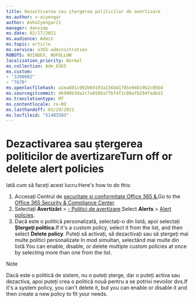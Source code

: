 ```yaml
---
title: Dezactivarea sau ștergerea politicilor de avertizare
ms.author: v-aiyengar
author: AshaIyengar21
manager: dansimp
ms.date: 02/17/2021
ms.audience: Admin
ms.topic: article
ms.service: o365-administration
ROBOTS: NOINDEX, NOFOLLOW
localization_priority: Normal
ms.collection: Adm_O365
ms.custom:
- "3200002"
- "7670"
ms.openlocfilehash: a1ea801c002b69193a156b81785e94619b2c05bd
ms.sourcegitcommit: db908b3da2c7a6508a77bf4f2c80afb294fadbd1
ms.translationtype: MT
ms.contentlocale: ro-RO
ms.lasthandoff: 03/29/2021
ms.locfileid: "51403503"
---
```

# <a name="turn-off-or-delete-alert-policies"></a><span data-ttu-id="17ca8-102">Dezactivarea sau ștergerea politicilor de avertizare</span><span class="sxs-lookup"><span data-stu-id="17ca8-102">Turn off or delete alert policies</span></span>

<span data-ttu-id="17ca8-103">Iată cum să faceți acest lucru:</span><span class="sxs-lookup"><span data-stu-id="17ca8-103">Here's how to do this:</span></span>

1. <span data-ttu-id="17ca8-104">Accesați Centrul de [securitate și conformitate Office 365 &.](https://go.microsoft.com/fwlink/p/?linkid=2077143)</span><span class="sxs-lookup"><span data-stu-id="17ca8-104">Go to the [Office 365 Security & Compliance Center](https://go.microsoft.com/fwlink/p/?linkid=2077143).</span></span>
1. <span data-ttu-id="17ca8-105">Selectați **Avertizări**  >  [- Politici de avertizare](https://go.microsoft.com/fwlink/?linkid=2103208).</span><span class="sxs-lookup"><span data-stu-id="17ca8-105">Select **Alerts** > [Alert policies](https://go.microsoft.com/fwlink/?linkid=2103208).</span></span>
1. <span data-ttu-id="17ca8-106">Dacă este o politică personalizată, selectați-o din listă, apoi selectați **Ștergeți politica**.</span><span class="sxs-lookup"><span data-stu-id="17ca8-106">If it's a custom policy, select it from the list, and then select **Delete policy**.</span></span> <span data-ttu-id="17ca8-107">Puteți să activați, să dezactivați sau să ștergeți mai multe politici personalizate în mod simultan, selectând mai multe din listă.</span><span class="sxs-lookup"><span data-stu-id="17ca8-107">You can enable, disable, or delete multiple custom policies at once by selecting more than one from the list.</span></span>

> [!NOTE]
> <span data-ttu-id="17ca8-108">Dacă este o politică de sistem, nu o puteți șterge, dar o puteți activa sau dezactiva, apoi puteți crea o politică nouă pentru a se potrivi nevoilor dvs.</span><span class="sxs-lookup"><span data-stu-id="17ca8-108">If it's a system policy, you can't delete it, but you can enable or disable it and then create a new policy to fit your needs.</span></span>

